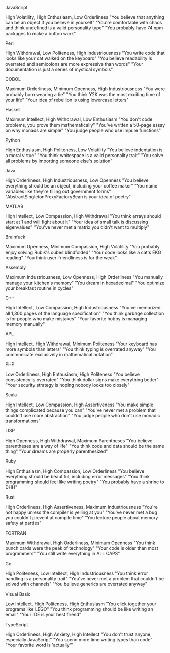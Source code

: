 JavaScript


High Volatility, High Enthusiasm, Low Orderliness
"You believe that anything can be an object if you believe in yourself"
"You're comfortable with chaos and think undefined is a valid personality type"
"You probably have 74 npm packages to make a button work"


Perl


High Withdrawal, Low Politeness, High Industriousness
"You write code that looks like your cat walked on the keyboard"
"You believe readability is overrated and semicolons are more expressive than words"
"Your documentation is just a series of mystical symbols"


COBOL


Maximum Orderliness, Minimum Openness, High Industriousness
"You were probably born wearing a tie"
"You think Y2K was the most exciting time of your life"
"Your idea of rebellion is using lowercase letters"


Haskell


Maximum Intellect, High Withdrawal, Low Enthusiasm
"You don't code problems, you prove them mathematically"
"You've written a 50-page essay on why monads are simple"
"You judge people who use impure functions"


Python


High Enthusiasm, High Politeness, Low Volatility
"You believe indentation is a moral virtue"
"You think whitespace is a valid personality trait"
"You solve all problems by importing someone else's solution"


Java


High Orderliness, High Industriousness, Low Openness
"You believe everything should be an object, including your coffee maker"
"You name variables like they're filling out government forms"
"AbstractSingletonProxyFactoryBean is your idea of poetry"


MATLAB


High Intellect, Low Compassion, High Withdrawal
"You think arrays should start at 1 and will fight about it"
"Your idea of small talk is discussing eigenvalues"
"You've never met a matrix you didn't want to multiply"


Brainfuck


Maximum Openness, Minimum Compassion, High Volatility
"You probably enjoy solving Rubik's cubes blindfolded"
"Your code looks like a cat's EKG reading"
"You think user-friendliness is for the weak"


Assembly


Maximum Industriousness, Low Openness, High Orderliness
"You manually manage your kitchen's memory"
"You dream in hexadecimal"
"You optimize your breakfast routine in cycles"


C++


High Intellect, Low Compassion, High Industriousness
"You've memorized all 1,300 pages of the language specification"
"You think garbage collection is for people who make mistakes"
"Your favorite hobby is managing memory manually"


APL


High Intellect, High Withdrawal, Minimum Politeness
"Your keyboard has more symbols than letters"
"You think typing is overrated anyway"
"You communicate exclusively in mathematical notation"


PHP


Low Orderliness, High Enthusiasm, High Politeness
"You believe consistency is overrated"
"You think dollar signs make everything better"
"Your security strategy is hoping nobody looks too closely"


Scala


High Intellect, Low Compassion, High Assertiveness
"You make simple things complicated because you can"
"You've never met a problem that couldn't use more abstraction"
"You judge people who don't use monadic transformations"


LISP


High Openness, High Withdrawal, Maximum Parentheses
"You believe parentheses are a way of life"
"You think code and data should be the same thing"
"Your dreams are properly parenthesized"


Ruby


High Enthusiasm, High Compassion, Low Orderliness
"You believe everything should be beautiful, including error messages"
"You think programming should feel like writing poetry"
"You probably have a shrine to DHH"


Rust


High Orderliness, High Assertiveness, Maximum Industriousness
"You're not happy unless the compiler is yelling at you"
"You've never met a bug you couldn't prevent at compile time"
"You lecture people about memory safety at parties"


FORTRAN


Maximum Withdrawal, High Orderliness, Minimum Openness
"You think punch cards were the peak of technology"
"Your code is older than most programmers"
"You still write everything in ALL CAPS"


Go


High Politeness, Low Intellect, High Industriousness
"You think error handling is a personality trait"
"You've never met a problem that couldn't be solved with channels"
"You believe generics are overrated anyway"


Visual Basic


Low Intellect, High Politeness, High Enthusiasm
"You click together your programs like LEGO"
"You think programming should be like writing an email"
"Your IDE is your best friend"


TypeScript


High Orderliness, High Anxiety, High Intellect
"You don't trust anyone, especially JavaScript"
"You spend more time writing types than code"
"Your favorite word is 'actually'"